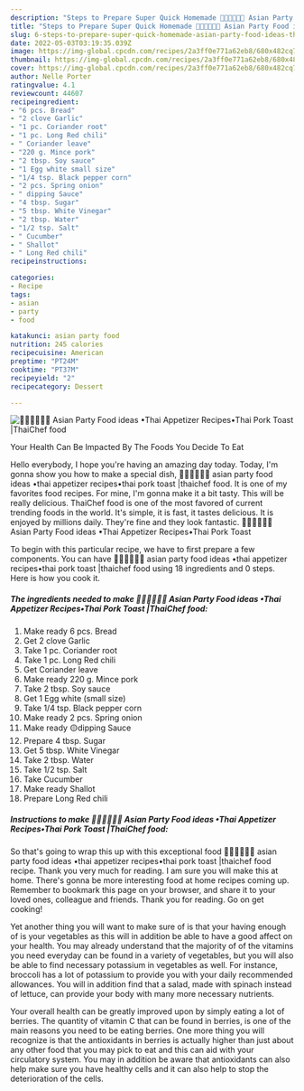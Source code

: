```yaml
---
description: "Steps to Prepare Super Quick Homemade 🧑🏽‍🍳🧑🏼‍🍳 Asian Party Food ideas •Thai Appetizer Recipes•Thai Pork Toast |ThaiChef food"
title: "Steps to Prepare Super Quick Homemade 🧑🏽‍🍳🧑🏼‍🍳 Asian Party Food ideas •Thai Appetizer Recipes•Thai Pork Toast |ThaiChef food"
slug: 6-steps-to-prepare-super-quick-homemade-asian-party-food-ideas-thai-appetizer-recipesthai-pork-toast-thaichef-food
date: 2022-05-03T03:19:35.039Z
image: https://img-global.cpcdn.com/recipes/2a3ff0e771a62eb8/680x482cq70/asian-party-food-ideas-thai-appetizer-recipesthai-pork-toast-thaichef-food-recipe-main-photo.jpg
thumbnail: https://img-global.cpcdn.com/recipes/2a3ff0e771a62eb8/680x482cq70/asian-party-food-ideas-thai-appetizer-recipesthai-pork-toast-thaichef-food-recipe-main-photo.jpg
cover: https://img-global.cpcdn.com/recipes/2a3ff0e771a62eb8/680x482cq70/asian-party-food-ideas-thai-appetizer-recipesthai-pork-toast-thaichef-food-recipe-main-photo.jpg
author: Nelle Porter
ratingvalue: 4.1
reviewcount: 44607
recipeingredient:
- "6 pcs. Bread"
- "2 clove Garlic"
- "1 pc. Coriander root"
- "1 pc. Long Red chili"
- " Coriander leave"
- "220 g. Mince pork"
- "2 tbsp. Soy sauce"
- "1 Egg white small size"
- "1/4 tsp. Black pepper corn"
- "2 pcs. Spring onion"
- " dipping Sauce"
- "4 tbsp. Sugar"
- "5 tbsp. White Vinegar"
- "2 tbsp. Water"
- "1/2 tsp. Salt"
- " Cucumber"
- " Shallot"
- " Long Red chili"
recipeinstructions:

categories:
- Recipe
tags:
- asian
- party
- food

katakunci: asian party food 
nutrition: 245 calories
recipecuisine: American
preptime: "PT24M"
cooktime: "PT37M"
recipeyield: "2"
recipecategory: Dessert

---
```



![🧑🏽‍🍳🧑🏼‍🍳 Asian Party Food ideas •Thai Appetizer Recipes•Thai Pork Toast |ThaiChef food](https://img-global.cpcdn.com/recipes/2a3ff0e771a62eb8/680x482cq70/asian-party-food-ideas-thai-appetizer-recipesthai-pork-toast-thaichef-food-recipe-main-photo.jpg)

Your Health Can Be Impacted By The Foods You Decide To Eat

Hello everybody, I hope you're having an amazing day today. Today, I'm gonna show you how to make a special dish, 🧑🏽‍🍳🧑🏼‍🍳 asian party food ideas •thai appetizer recipes•thai pork toast |thaichef food. It is one of my favorites food recipes. For mine, I'm gonna make it a bit tasty. This will be really delicious.
ThaiChef food is one of the most favored of current trending foods in the world. It's simple, it is fast, it tastes delicious. It is enjoyed by millions daily. They're fine and they look fantastic. 🧑🏽‍🍳🧑🏼‍🍳 Asian Party Food ideas •Thai Appetizer Recipes•Thai Pork Toast 


To begin with this particular recipe, we have to first prepare a few components. You can have 🧑🏽‍🍳🧑🏼‍🍳 asian party food ideas •thai appetizer recipes•thai pork toast |thaichef food using 18 ingredients and 0 steps. Here is how you cook it.

<!--inarticleads1-->

##### The ingredients needed to make 🧑🏽‍🍳🧑🏼‍🍳 Asian Party Food ideas •Thai Appetizer Recipes•Thai Pork Toast |ThaiChef food:

1. Make ready 6 pcs. Bread
1. Get 2 clove Garlic
1. Take 1 pc. Coriander root
1. Take 1 pc. Long Red chili
1. Get  Coriander leave
1. Make ready 220 g. Mince pork
1. Take 2 tbsp. Soy sauce
1. Get 1 Egg white (small size)
1. Take 1/4 tsp. Black pepper corn
1. Make ready 2 pcs. Spring onion
1. Make ready  🟡dipping Sauce
1. Prepare 4 tbsp. Sugar
1. Get 5 tbsp. White Vinegar
1. Take 2 tbsp. Water
1. Take 1/2 tsp. Salt
1. Take  Cucumber
1. Make ready  Shallot
1. Prepare  Long Red chili




<!--inarticleads2-->

##### Instructions to make 🧑🏽‍🍳🧑🏼‍🍳 Asian Party Food ideas •Thai Appetizer Recipes•Thai Pork Toast |ThaiChef food:





So that's going to wrap this up with this exceptional food 🧑🏽‍🍳🧑🏼‍🍳 asian party food ideas •thai appetizer recipes•thai pork toast |thaichef food recipe. Thank you very much for reading. I am sure you will make this at home. There's gonna be more interesting food at home recipes coming up. Remember to bookmark this page on your browser, and share it to your loved ones, colleague and friends. Thank you for reading. Go on get cooking!

Yet another thing you will want to make sure of is that your having enough of is your vegetables as this will in addition be able to have a good affect on your health. You may already understand that the majority of of the vitamins you need everyday can be found in a variety of vegetables, but you will also be able to find necessary potassium in vegetables as well. For instance, broccoli has a lot of potassium to provide you with your daily recommended allowances. You will in addition find that a salad, made with spinach instead of lettuce, can provide your body with many more necessary nutrients.

Your overall health can be greatly improved upon by simply eating a lot of berries. The quantity of vitamin C that can be found in berries, is one of the main reasons you need to be eating berries. One more thing you will recognize is that the antioxidants in berries is actually higher than just about any other food that you may pick to eat and this can aid with your circulatory system. You may in addition be aware that antioxidants can also help make sure you have healthy cells and it can also help to stop the deterioration of the cells.
